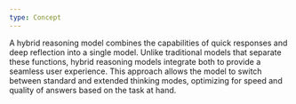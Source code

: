 ```yaml
---
type: Concept
---
```


A hybrid reasoning model combines the capabilities of quick responses and deep reflection into a single model. Unlike traditional models that separate these functions, hybrid reasoning models integrate both to provide a seamless user experience. This approach allows the model to switch between standard and extended thinking modes, optimizing for speed and quality of answers based on the task at hand.